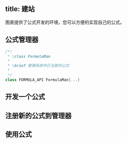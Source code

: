 title: 建站
---

图表提供了公式开发的环境，您可以方便的实现自己的公式。

## 公式管理器


```cpp
/*!
 * \class FormulaMan
 *
 * \brief 管理系统中已注册的公式
 *
 */
class FORMULA_API FormulaMan{...}
```

## 开发一个公式

## 注册新的公式到管理器

## 使用公式
